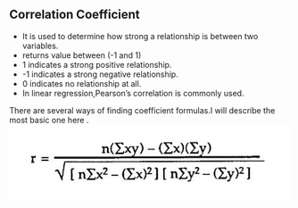 ## Correlation Coefficient 
- It is used to determine how strong a relationship is between two variables.<br>
- returns value between (-1 and 1) 
- 1 indicates a strong positive relationship.
- -1 indicates a strong negative relationship.
- 0 indicates no relationship at all.
- In linear regression,Pearson’s correlation is commonly used.<br>

There are several ways of finding coefficient formulas.I will describe the most basic one here . 
   ![Equation Image ](https://github.com/KhinePisi/100-Days-of-ML/blob/master/Correlation%20Coefficient.JPG)
   
   







